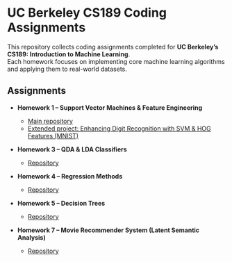 # UC Berkeley CS189 Coding Assignments  

This repository collects coding assignments completed for **UC Berkeley’s CS189: Introduction to Machine Learning**.  
Each homework focuses on implementing core machine learning algorithms and applying them to real-world datasets.  

## Assignments  

- **Homework 1 – Support Vector Machines & Feature Engineering**  
  - [Main repository](https://github.com/fadibenz/CS189-259A-Projects/tree/main/Homework%201)  
  - [Extended project: Enhancing Digit Recognition with SVM & HOG Features (MNIST)](https://github.com/fadibenz/Enhancing-Digit-Recognition-Exploring-SVM-and-HOG-Features-with-MNIST)  

- **Homework 3 – QDA & LDA Classifiers**  
  - [Repository](https://github.com/fadibenz/QDA-LDA)  

- **Homework 4 – Regression Methods**  
  - [Repository](https://github.com/fadibenz/Some-Regression)  

- **Homework 5 – Decision Trees**  
  - [Repository](https://github.com/fadibenz/Decision-Trees-Implementation)  

- **Homework 7 – Movie Recommender System (Latent Semantic Analysis)**  
  - [Repository](https://github.com/fadibenz/Movie-Recommender-System-LSA)  
